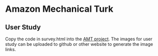 # Amazon Mechanical Turk

## User Study
Copy the code in survey.html into the [AMT project](https://requester.mturk.com/create/projects).
The images for user study can be uploaded to github or other website to generate the image links.
